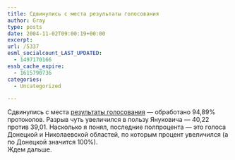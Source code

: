 ```yaml
---
title: Сдвинулись с места результаты голосования
author: Gray
type: posts
date: 2004-11-02T09:00:19+00:00
excerpt:
url: /5337
esml_socialcount_LAST_UPDATED:
  - 1497170166
essb_cache_expire:
  - 1615790736
categories:
  - Uncategorized

---
```








Сдвинулись с места <a href="http://ic-www.cvk.gov.ua/wp0011" target="_blank">результаты голосования</a> &#8212; обработано 94,89% протоколов. Разрыв чуть увеличился в пользу Януковича &#8212; 40,22 против 39,01. Насколько я понял, последние полпроцента &#8212; это голоса Донецкой и Николаевской областей, по которым процент увеличился (а по Донецкой значится 100%).  
Ждем дальше.